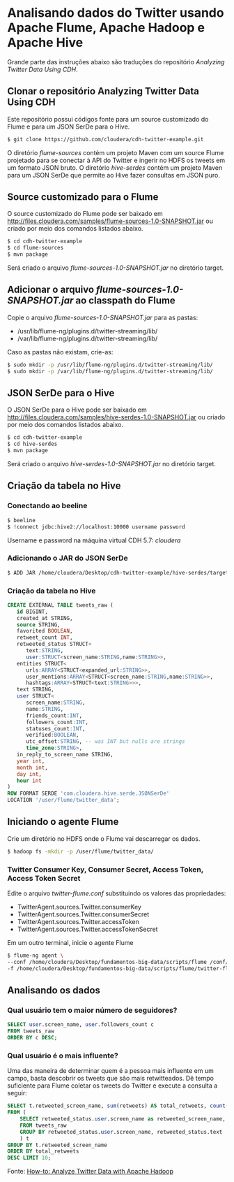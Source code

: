# Analisando dados do Twitter usando Apache Flume, Apache Hadoop e Apache Hive
Grande parte das instruções abaixo são traduções do repositório *Analyzing Twitter Data Using CDH*.

## Clonar o repositório Analyzing Twitter Data Using CDH
Este repositório possui códigos fonte para um source customizado do Flume e para um JSON SerDe para o Hive.

```bash
$ git clone https://github.com/cloudera/cdh-twitter-example.git
```
O diretório *flume-sources* contém um projeto Maven com um source Flume projetado para se conectar à API do Twitter e ingerir no HDFS os tweets em um formato JSON bruto. O diretório *hive-serdes* contém um projeto Maven para um JSON SerDe que permite ao Hive fazer consultas em JSON puro.

## Source customizado para o Flume
O source customizado do Flume pode ser baixado em http://files.cloudera.com/samples/flume-sources-1.0-SNAPSHOT.jar ou criado por meio dos comandos listados abaixo. 
```bash
$ cd cdh-twitter-example
$ cd flume-sources  
$ mvn package
```
Será criado o arquivo *flume-sources-1.0-SNAPSHOT.jar* no diretório target.

## Adicionar o arquivo *flume-sources-1.0-SNAPSHOT.jar* ao classpath do Flume
Copie o arquivo *flume-sources-1.0-SNAPSHOT.jar* para as pastas:
* /usr/lib/flume-ng/plugins.d/twitter-streaming/lib/
* /var/lib/flume-ng/plugins.d/twitter-streaming/lib/

Caso as pastas não existam, crie-as:
```bash
$ sudo mkdir -p /usr/lib/flume-ng/plugins.d/twitter-streaming/lib/
$ sudo mkdir -p /var/lib/flume-ng/plugins.d/twitter-streaming/lib/ 
```

## JSON SerDe para o Hive
O JSON SerDe para o Hive pode ser baixado em http://files.cloudera.com/samples/hive-serdes-1.0-SNAPSHOT.jar ou criado por meio dos comandos listados abaixo. 
```bash
$ cd cdh-twitter-example
$ cd hive-serdes  
$ mvn package
```
Será criado o arquivo *hive-serdes-1.0-SNAPSHOT.jar* no diretório target.

## Criação da tabela no Hive
### Conectando ao beeline
```bash
$ beeline 
$ !connect jdbc:hive2://localhost:10000 username password
```
Username e password na máquina virtual CDH 5.7: *cloudera*

### Adicionando o JAR do JSON SerDe
```bash
$ ADD JAR /home/cloudera/Desktop/cdh-twitter-example/hive-serdes/target/hive-serdes-1.0-SNAPSHOT.jar;
```

### Criação da tabela no Hive
```sql
CREATE EXTERNAL TABLE tweets_raw (
   id BIGINT,
   created_at STRING,
   source STRING,
   favorited BOOLEAN,
   retweet_count INT,
   retweeted_status STRUCT<
      text:STRING,
      user:STRUCT<screen_name:STRING,name:STRING>>,
   entities STRUCT<
      urls:ARRAY<STRUCT<expanded_url:STRING>>,
      user_mentions:ARRAY<STRUCT<screen_name:STRING,name:STRING>>,
      hashtags:ARRAY<STRUCT<text:STRING>>>,
   text STRING,
   user STRUCT<
      screen_name:STRING,
      name:STRING,
      friends_count:INT,
      followers_count:INT,
      statuses_count:INT,
      verified:BOOLEAN,
      utc_offset:STRING, -- was INT but nulls are strings
      time_zone:STRING>,
   in_reply_to_screen_name STRING,
   year int,
   month int,
   day int,
   hour int
)
ROW FORMAT SERDE 'com.cloudera.hive.serde.JSONSerDe'
LOCATION '/user/flume/twitter_data';
```

## Iniciando o agente Flume
Crie um diretório no HDFS onde o Flume vai descarregar os dados.
```bash
$ hadoop fs -mkdir -p /user/flume/twitter_data/
```

### Twitter Consumer Key, Consumer Secret, Access Token, Access Token Secret
Edite o arquivo *twitter-flume.conf* substituindo os valores das propriedades:

* TwitterAgent.sources.Twitter.consumerKey 
* TwitterAgent.sources.Twitter.consumerSecret 
* TwitterAgent.sources.Twitter.accessToken  
* TwitterAgent.sources.Twitter.accessTokenSecret 


Em um outro terminal, inicie o agente Flume
```bash
$ flume-ng agent \
--conf /home/cloudera/Desktop/fundamentos-big-data/scripts/flume /conf/ \
-f /home/cloudera/Desktop/fundamentos-big-data/scripts/flume/twitter-flume.conf \ -n TwitterAgent
```

## Analisando os dados

### Qual usuário tem o maior número de seguidores?
```sql
SELECT user.screen_name, user.followers_count c 
FROM tweets_raw 
ORDER BY c DESC;
```
 
### Qual usuário é o mais influente?
Uma das maneira de determinar quem é a pessoa mais influente em um campo, basta  descobrir os tweets que são mais retwitteados. Dê tempo suficiente para Flume  coletar os tweets do Twitter e execute a consulta a seguir:
```sql
SELECT t.retweeted_screen_name, sum(retweets) AS total_retweets, count(*) AS tweet_count 
FROM (
    SELECT retweeted_status.user.screen_name as retweeted_screen_name, retweeted_status.text, max(retweet_count) as retweets 
    FROM tweets_raw 
    GROUP BY retweeted_status.user.screen_name, retweeted_status.text
    ) t 
GROUP BY t.retweeted_screen_name 
ORDER BY total_retweets 
DESC LIMIT 10;
```
Fonte: [How-to: Analyze Twitter Data with Apache Hadoop](http://blog.cloudera.com/blog/2012/09/analyzing-twitter-data-with-hadoop/)

